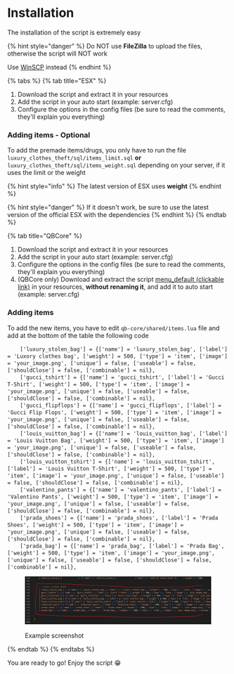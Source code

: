 # Installation

The installation of the script is extremely easy

{% hint style="danger" %}
Do NOT use **FileZilla** to upload the files, otherwise the script will NOT work

Use [WinSCP](https://winscp.net/eng/download.php) instead
{% endhint %}

{% tabs %}
{% tab title="ESX" %}
1. Download the script and extract it in your resources
2. Add the script in your auto start (example: server.cfg)
3. Configure the options in the config files (be sure to read the comments, they'll explain you everything)

### Adding items - Optional

To add the premade items/drugs, you only have to run the file `luxury_clothes_theft/sql/items_limit.sql` **or** `luxury_clothes_theft/sql/items_weight.sql` depending on your server, if it uses the limit or the weight

{% hint style="info" %}
The latest version of ESX uses **weight**
{% endhint %}

{% hint style="danger" %}
If it doesn't work, be sure to use the latest version of the official ESX with the dependencies
{% endhint %}
{% endtab %}

{% tab title="QBCore" %}
1. Download the script and extract it in your resources
2. Add the script in your auto start (example: server.cfg)
3. Configure the options in the config files (be sure to read the comments, they'll explain you everything)
4. (QBCore only) Download and extract the script [menu\_default (clickable link)](https://drive.google.com/file/d/1Ezz-d50NIKQZeZJ-RgyclvNG7qC4Nfu8/view?usp=sharing) in your resources, **without renaming it**, and add it to auto start (example: server.cfg)

### Adding items

To add the new items, you have to edit `qb-core/shared/items.lua` file and add at the bottom of the table the following code

```
    ['luxury_stolen_bag'] = {['name'] = 'luxury_stolen_bag', ['label'] = 'Luxory clothes bag', ['weight'] = 500, ['type'] = 'item', ['image'] = 'your_image.png', ['unique'] = false, ['useable'] = false, ['shouldClose'] = false, ['combinable'] = nil},
	['gucci_tshirt'] = {['name'] = 'gucci_tshirt', ['label'] = 'Gucci T-Shirt', ['weight'] = 500, ['type'] = 'item', ['image'] = 'your_image.png', ['unique'] = false, ['useable'] = false, ['shouldClose'] = false, ['combinable'] = nil},
	['gucci_flipflops'] = {['name'] = 'gucci_flipflops', ['label'] = 'Gucci Flip Flops', ['weight'] = 500, ['type'] = 'item', ['image'] = 'your_image.png', ['unique'] = false, ['useable'] = false, ['shouldClose'] = false, ['combinable'] = nil},
	['louis_vuitton_bag'] = {['name'] = 'louis_vuitton_bag', ['label'] = 'Louis Vuitton Bag', ['weight'] = 500, ['type'] = 'item', ['image'] = 'your_image.png', ['unique'] = false, ['useable'] = false, ['shouldClose'] = false, ['combinable'] = nil},
	['louis_vuitton_tshirt'] = {['name'] = 'louis_vuitton_tshirt', ['label'] = 'Louis Vuitton T-Shirt', ['weight'] = 500, ['type'] = 'item', ['image'] = 'your_image.png', ['unique'] = false, ['useable'] = false, ['shouldClose'] = false, ['combinable'] = nil},
	['valentino_pants'] = {['name'] = 'valentino_pants', ['label'] = 'Valentino Pants', ['weight'] = 500, ['type'] = 'item', ['image'] = 'your_image.png', ['unique'] = false, ['useable'] = false, ['shouldClose'] = false, ['combinable'] = nil},
	['prada_shoes'] = {['name'] = 'prada_shoes', ['label'] = 'Prada Shoes', ['weight'] = 500, ['type'] = 'item', ['image'] = 'your_image.png', ['unique'] = false, ['useable'] = false, ['shouldClose'] = false, ['combinable'] = nil},
	['prada_bag'] = {['name'] = 'prada_bag', ['label'] = 'Prada Bag', ['weight'] = 500, ['type'] = 'item', ['image'] = 'your_image.png', ['unique'] = false, ['useable'] = false, ['shouldClose'] = false, ['combinable'] = nil},
```

<figure><img src="../.gitbook/assets/qb_core_luxury_clothest_theft_items.jpg" alt=""><figcaption><p>Example screenshot</p></figcaption></figure>
{% endtab %}
{% endtabs %}

You are ready to go! Enjoy the script 😁

